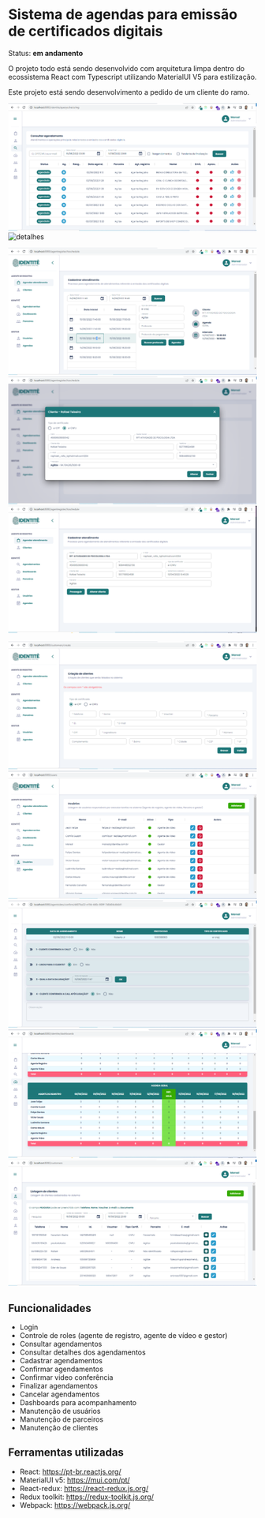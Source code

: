 
# Sistema de agendas para emissão de certificados digitais

Status: <strong>em andamento</strong>

O projeto todo está sendo desenvolvido com arquitetura limpa dentro do ecossistema React com Typescript utilizando MaterialUI V5 para estilização.

Este projeto está sendo desenvolvimento a pedido de um cliente do ramo. 


![consulta_agendamento](consulta_agendamento.PNG)
![detalhes](detalhes.PNG)

![cadastrar_agendamento_3](cadastrar_agendamento_3.PNG)
![cadastrar_agendamento_2](cadastrar_agendamento_2.PNG)
![cadastrar_agendamento_1](cadastrar_agendamento_1.PNG)

![cadastrar_cliente_1](cadastrar_cliente_1.PNG)
![cadastro_usuarios](cadastro_usuarios.PNG)
![confirmar_call_1](confirmar_call_1.PNG)
![dashboards](dashboards.PNG)
![listar_clientes_2](listar_clientes_2.PNG)

## Funcionalidades
- Login
- Controle de roles (agente de registro, agente de vídeo e gestor)
- Consultar agendamentos
- Consultar detalhes dos agendamentos
- Cadastrar agendamentos
- Confirmar agendamentos
- Confirmar video conferência
- Finalizar agendamentos
- Cancelar agendamentos
- Dashboards para acompanhamento
- Manutenção de usuários
- Manutenção de parceiros
- Manutenção de clientes



## Ferramentas utilizadas
    
- React: https://pt-br.reactjs.org/
- MaterialUI v5: https://mui.com/pt/
- React-redux: https://react-redux.js.org/
- Redux toolkit: https://redux-toolkit.js.org/
- Webpack: https://webpack.js.org/

